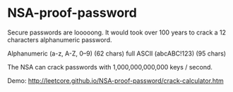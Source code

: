 NSA-proof-password
==================

Secure passwords are looooong. It would took over 100 years to crack a 12 characters alphanumeric password.

Alphanumeric (a-z, A-Z, 0–9) (62 chars)
full ASCII (abcABC!123) (95 chars)

The NSA can crack passwords with 1,000,000,000,000 keys / second.

Demo: http://leetcore.github.io/NSA-proof-password/crack-calculator.htm

